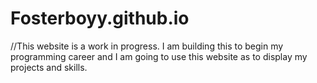# Fosterboyy.github.io
//This website is a work in progress. I am building this to begin my programming career and I am going to use this website as to display my projects and skills. 
